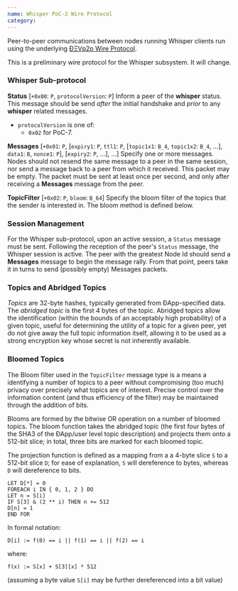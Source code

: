 ```yaml
---
name: Whisper PoC-2 Wire Protocol
category: 
---
```


Peer-to-peer communications between nodes running Whisper clients run using the underlying [ÐΞVp2p Wire Protocol](https://github.com/ThePleasurable/wiki/wiki/%C3%90%CE%9EVp2p-Wire-Protocol).

This is a preliminary wire protocol for the Whisper subsystem. It will change.

### Whisper Sub-protocol

**Status**
[`+0x00`: `P`, `protocolVersion`: `P`] Inform a peer of the **whisper** status. This message should be send _after_ the initial handshake and _prior_ to any **whisper** related messages.
* `protocolVersion` is one of:
    * `0x02` for PoC-7.

**Messages**
[`+0x01`: `P`, [`expiry1`: `P`, `ttl1`: `P`, [`topic1x1`: `B_4`, `topic1x2`: `B_4`, ...], `data1`: `B`, `nonce1`: `P`], [`expiry2`: `P`, ...], ...] Specify one or more messages. Nodes should not resend the same message to a peer in the same session, nor send a message back to a peer from which it received. This packet may be empty. The packet must be sent at least once per second, and only after receiving a **Messages** message from the peer.

**TopicFilter**
[`+0x02`: `P`, `bloom`: `B_64`] Specify the bloom filter of the topics that the sender is interested in. The bloom method is defined below.

### Session Management

For the Whisper sub-protocol, upon an active session, a `Status` message must be sent. Following the reception of the peer's `Status` message, the Whisper session is active. The peer with the greatest Node Id should send a **Messages** message to begin the message rally. From that point, peers take it in turns to send (possibly empty) Messages packets.

### Topics and Abridged Topics

*Topics* are 32-byte hashes, typically generated from ÐApp-specified data. The *abridged topic* is the first 4 bytes of the topic. Abridged topics allow the identification (within the bounds of an acceptably high probability) of a given topic, useful for determining the utility of a topic for a given peer, yet do not give away the full topic information itself, allowing it to be used as a strong encryption key whose secret is not inherently available.

### Bloomed Topics

The Bloom filter used in the `TopicFilter` message type is a means a identifying a number of topics to a peer without compromising (too much) privacy over precisely what topics are of interest. Precise control over the information content (and thus efficiency of the filter) may be maintained through the addition of bits.

Blooms are formed by the bitwise OR operation on a number of bloomed topics. The bloom function takes the abridged topic (the first four bytes of the SHA3 of the ÐApp/user level topic description) and projects them onto a 512-bit slice; in total, three bits are marked for each bloomed topic.

The projection function is defined as a mapping from a a 4-byte slice `S` to a 512-bit slice `D`; for ease of explanation, `S` will dereference to bytes, whereas `D` will dereference to bits.

```
LET D[*] = 0
FOREACH i IN { 0, 1, 2 } DO
LET n = S[i]
IF S[3] & (2 ** i) THEN n += 512
D[n] = 1
END FOR
```

In formal notation:
```
D[i] := f(0) == i || f(1) == i || f(2) == i
```
where:
```
f(x) := S[x] + S[3][x] * 512
```
(assuming a byte value `S[i]` may be further dereferenced into a bit value)

